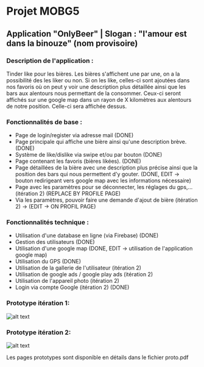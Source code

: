 # Projet MOBG5 

## Application "OnlyBeer" | Slogan : "l'amour est dans la binouze" (nom provisoire)

### Description de l'application : 

Tinder like pour les bières. Les bières s'affichent une par une, on a la possibilité des les liker ou non. Si on les like, celles-ci sont ajoutées
dans nos favoris où on peut y voir une description plus détaillée ainsi que les bars aux alentours nous permettant de la consommer. Ceux-ci seront affichés sur une google map dans un rayon de X kilomètres aux alentours de notre position. Celle-ci sera affichée dessus.  

### Fonctionnalités de base : 

- Page de login/register via adresse mail (DONE)
- Page principale qui affiche une bière ainsi qu'une description brève. (DONE)
- Système de like/dislike via swipe et/ou par bouton (DONE)
- Page contenant les favoris (bières likées). (DONE)
- Page détaillées de la bière avec une description plus précise ainsi que la position des bars qui nous permettent d'y gouter. (DONE, EDIT -> bouton redirigeant vers google map avec les informations nécessaire)  
- Page avec les paramètres pour se déconnecter, les réglages du gps,... (itération 2) (REPLACE BY PROFILE PAGE)
- Via les paramètres, pouvoir faire une demande d'ajout de bière (itération 2) -> (EDIT -> ON PROFIL PAGE)

### Fonctionnalités technique : 

- Utilisation d'une database en ligne (via Firebase) (DONE)
- Gestion des utilisateurs (DONE)
- Utilisation d'une google map (DONE, EDIT -> utilisation de l'application google map)
- Utilisation du GPS (DONE)
- Utilisation de la gallerie de l'utilisateur (itération 2)
- Utilisation de google ads / google play ads (itération 2)
- Utilisation de l'appareil photo (itération 2)
- Login via compte Google (itération 2) (DONE)

### Prototype itération 1: 

![alt text](https://cdn.discordapp.com/attachments/913918732647170078/1033008918705745930/prototype_iteration_1.png)

### Prototype itération 2: 

![alt text](https://media.discordapp.net/attachments/913918732647170078/1032994416455077898/unknown.png?width=936&height=670)

Les pages prototypes sont disponible en détails dans le fichier proto.pdf


